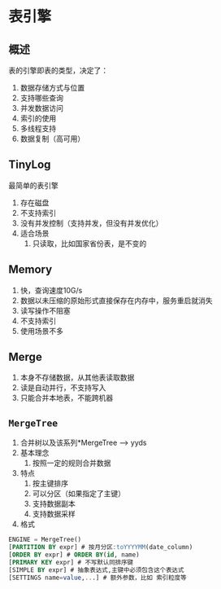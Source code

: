 # 表引擎
## 概述
表的引擎即表的类型，决定了：
1. 数据存储方式与位置
2. 支持哪些查询
3. 并发数据访问
4. 索引的使用
5. 多线程支持
6. 数据复制（高可用）

## TinyLog
最简单的表引擎
1. 存在磁盘
2. 不支持索引
3. 没有并发控制（支持并发，但没有并发优化）
4. 适合场景
   1. 只读取，比如国家省份表，是不变的
## Memory
1. 快，查询速度10G/s
2. 数据以未压缩的原始形式直接保存在内存中，服务重启就消失
3. 读写操作不阻塞
4. 不支持索引
5. 使用场景不多

## Merge
1. 本身不存储数据，从其他表读取数据
2. 读是自动并行，不支持写入
3. 只能合并本地表，不能跨机器

## `MergeTree`
1. 合并树以及该系列*MergeTree ——> yyds
2. 基本理念
   1. 按照一定的规则合并数据
3. 特点
   1. 按主键排序
   2. 可以分区（如果指定了主键）
   3. 支持数据副本
   4. 支持数据采样
4. 格式
```sql
ENGINE = MergeTree()
[PARTITION BY expr] # 按月分区:toYYYYMM(date_column)
[ORDER BY expr] # ORDER BY(id, name)
[PRIMARY KEY expr] # 不写默认同排序键
[SIMPLE BY expr] # 抽象表达式,主键中必须包含这个表达式
[SETTINGS name=value,...] # 额外参数，比如 索引粒度等
```